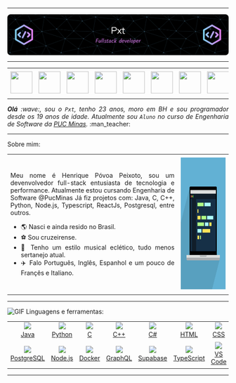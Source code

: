 

</div>

-----

<div>
<img align="center" alt="Header" src="https://github.com/HPxt/HPxt/blob/main/img/Header.png?raw=true"/>
</div>

-----

<div align="center">
<table>
<tr>
 <td align="center" colspan="11"></td>
</tr> 
<tr>
<td><a href="https://github.com/HPxt" target="_blank"><img src="https://joaopauloaramuni.github.io/image/github5.png?raw=true" width="50px" height="50px"/></a>
</td>
<td><a href="https://replit.com/@HenriquePeixot1"><img src="https://joaopauloaramuni.github.io/image/replit3.svg?raw=true" width="50px" height="50px"/></a>
</td>
<td><a href="mailto:hppeixoto14@gmail.com" target="_blank"><img src="https://joaopauloaramuni.github.io/image/gmail3.png?raw=true" width="50px" height="50px"/></a>
</td>
<td><a href="https://wa.me/5533984391959" target="_blank"><img src="https://joaopauloaramuni.github.io/image/wpp2.png?raw=true" width="50px" height="50px"/></a>
</td>
<td><a href="https://www.instagram.com/henriquepeixoto__/" target="_blank"><img src="https://joaopauloaramuni.github.io/image/insta2.png?raw=true" width="50px" height="50px"/></a>
</td>
<td><a href="https://www.linkedin.com/in/henrique-peixoto-/" target="_blank"><img src="https://joaopauloaramuni.github.io/image/linkedin2.png?raw=true" width="50px" height="50px"/></a>
</td>
<td><a href=" target="_blank"><img src="https://joaopauloaramuni.github.io/image/lattes2.png?raw=true" width="50px" height="50px"/></a>
</td>
<!--<td><a href="https://slack.com/app_redirect?channel=UVD9N6VCL"><img src="https://joaopauloaramuni.github.io/image/slack.png?raw=true" width="50px" height="50px"/></a>
</td>-->
<td><a href="https://discordapp.com/users/peixott" target="_blank"><img src="https://joaopauloaramuni.github.io/image/discord2.png?raw=true" width="50px" height="50px"/></a>
</td>
<!--td><a href="https://www.skoob.com.br/perfil/Aramuni" target="_blank"><img src="https://joaopauloaramuni.github.io/image/skoob2.png?raw=true" width="50px" height="50px"/></a>
</td-->
<!--td><a href="https://scholar.google.com.br/citations?user=OARYxSYAAAAJ&hl=pt-BR&oi=ao" target="_blank"><img src="https://joaopauloaramuni.github.io/image/scholar2.png?raw=true" width="50px" height="50px"/></a>
</td>
<td><a href="https://calendly.com/aramuni/" target="_blank"><img src="https://joaopauloaramuni.github.io/image/calendar2.png?raw=true" width="50px" height="50px"/></a>
</td-->
</tr>
<tr>
 <td align="center" colspan="11"></td>
</tr> 
</table>

</div>
<div align="justify">
<i><b>Olá</b> :wave:, sou o <code>Pxt</code>, tenho 23 anos, moro em BH e sou programador desde os 19 anos de idade. Atualmente sou <code>Aluno</code> no curso de Engenharia de Software da <a href="https://www.pucminas.br/" target="_blank">PUC Minas</a>.</i> :man_teacher:<br />
</div>


-----

Sobre mim:
<table>
<tr>
 <td align="center" colspan="2"></td>
</tr> 
<tr>
<td>
<div align="justify">
<p> 
Meu nome é Henrique Póvoa Peixoto, sou um devenvolvedor full-stack entusiasta de tecnologia e performance. Atualmente estou cursando Engenharia de Software @PucMinas
Já fiz projetos com: Java, C, C++, Python, Node.js, Typescript, ReactJs, Postgresql, entre outros.

- :earth_americas: Nasci e ainda resido no Brasil.
- :soccer: Sou cruzeirense.
- :musical_note: Tenho um estilo musical eclético, tudo menos sertanejo atual.
- :airplane: Falo Português, Inglês, Espanhol e um pouco de Françês e Italiano.
</p>
</div>
</td>
<td>
<div>
<img alt="GIF" src="https://github.com/HPxt/HPxt/blob/main/img/developer.gif?raw=true" width="650x" height="300px"/>
</div>
</td>
</tr>
<tr>
 <td align="center" colspan="2"></td>
</tr> 
</table>

</div>

-----

<img height="20" alt="GIF" src="https://joaopauloaramuni.github.io/image/skills.gif?raw=true"/>&nbsp;Linguagens e ferramentas:

<p align="center">
  <table align="center">
    <tr>
      <td align="center">
        <a href="https://www.java.com/pt-BR/" target="_blank">
          <img width="40" src="https://joaopauloaramuni.github.io/image/java.png?raw=true"><br>Java
        </a>
      </td>
      <td align="center">
        <a href="https://www.python.org/" target="_blank">
          <img width="40" src="https://joaopauloaramuni.github.io/image/python.png?raw=true"><br>Python
        </a>
      </td>
      <td align="center">
        <a href="https://www.open-std.org/jtc1/sc22/wg14/" target="_blank">
          <img width="40" src="https://joaopauloaramuni.github.io/image/c.png?raw=true"><br>C
        </a>
      </td>
      <td align="center">
        <a href="https://isocpp.org/" target="_blank">
          <img width="40" src="https://joaopauloaramuni.github.io/image/cpp.svg?raw=true"><br>C++
        </a>
      </td>
      <td align="center">
        <a href="https://docs.microsoft.com/pt-br/dotnet/csharp/" target="_blank">
          <img width="40" src="https://joaopauloaramuni.github.io/image/csharp.png?raw=true"><br>C#
        </a>
      </td>
      <td align="center">
        <a href="https://www.w3schools.com/html/" target="_blank">
          <img width="40" src="https://joaopauloaramuni.github.io/image/html.svg?raw=true"><br>HTML
        </a>
      </td>
      <td align="center">
        <a href="https://www.w3schools.com/css/" target="_blank">
          <img width="40" src="https://joaopauloaramuni.github.io/image/css.svg?raw=true"><br>CSS
        </a>
      </td>
      <td align="center">
        <a href="https://www.w3schools.com/js/" target="_blank">
          <img width="40" src="https://joaopauloaramuni.github.io/image/js.png?raw=true"><br>JavaScript
        </a>
      </td>
      <td align="center">
        <a href="https://pt-br.reactjs.org/" target="_blank">
          <img width="40" src="https://joaopauloaramuni.github.io/image/react.png?raw=true"><br>React
        </a>
      </td>
      <td align="center">
        <a href="https://www.mysql.com/" target="_blank">
          <img width="40" src="https://joaopauloaramuni.github.io/image/mysql.png?raw=true"><br>MySQL
        </a>
      </td>
    </tr>
    <tr>
      <td align="center">
        <a href="https://www.postgresql.org/" target="_blank">
          <img width="40" src="https://joaopauloaramuni.github.io/image/postgresql.png?raw=true"><br>PostgreSQL
        </a>
      </td>
      <td align="center">
        <a href="https://nodejs.org/en/" target="_blank">
          <img width="40" src="https://joaopauloaramuni.github.io/image/nodejs.png?raw=true"><br>Node.js
        </a>
      </td>
      <td align="center">
        <a href="https://www.docker.com/" target="_blank">
          <img width="40" src="https://joaopauloaramuni.github.io/image/docker.png?raw=true"><br>Docker
        </a>
      </td>
      <td align="center">
        <a href="https://graphql.org/" target="_blank">
          <img width="40" src="https://techstack-generator.vercel.app/graphql-icon.svg"><br>GraphQL
        </a>
      </td>
      <td align="center">
        <a href="https://supabase.com/" target="_blank">
          <img width="40" src="https://skillicons.dev/icons?i=supabase"><br>Supabase
        </a>
      </td>
      <td align="center">
        <a href="https://www.typescriptlang.org/" target="_blank">
          <img width="40" src="https://techstack-generator.vercel.app/ts-icon.svg"><br>TypeScript
        </a>
      </td>
      <td align="center">
        <a href="https://code.visualstudio.com/" target="_blank">
          <img width="40" src="https://joaopauloaramuni.github.io/image/vs.png?raw=true"><br>VS Code
        </a>
      </td>
      <td align="center">
        <a href="https://www.jetbrains.com/idea/" target="_blank">
          <img width="40" src="https://joaopauloaramuni.github.io/image/intellij.png?raw=true"><br>IntelliJ
        </a>
      </td>
      <td align="center">
        <a href="https://aws.amazon.com/pt/sqs/" target="_blank">
          <img width="40" src="https://joaopauloaramuni.github.io/image/sqs.png?raw=true"><br>AWS SQS
        </a>
      </td>
      <td align="center">
        <a href="https://vercel.com" target="_blank">
          <img width="40" src="https://github.com/HPxt/HPxt/blob/main/img/vercel.jpg?raw=true"><br>Vercel
        </a>
      </td>
    </tr>
  </table>
</p>

-----


